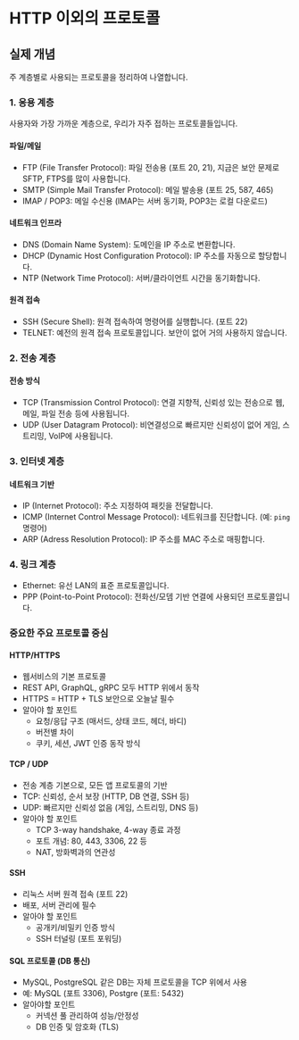 # HTTP 이외의 프로토콜
## 실제 개념
주 계층별로 사용되는 프로토콜을 정리하여 나열합니다. 

### 1. 응용 계층
사용자와 가장 가까운 계층으로, 우리가 자주 접하는 프로토콜들입니다. 
#### 파일/메일
* FTP (File Transfer Protocol): 파일 전송용 (포트 20, 21), 지금은 보안 문제로 SFTP, FTPS를 많이 사용합니다.
* SMTP (Simple Mail Transfer Protocol): 메일 발송용 (포트 25, 587, 465)
* IMAP / POP3: 메일 수신용 (IMAP는 서버 동기화, POP3는 로컬 다운로드)
#### 네트워크 인프라
* DNS (Domain Name System): 도메인을 IP 주소로 변환합니다.
* DHCP (Dynamic Host Configuration Protocol): IP 주소를 자동으로 할당합니다.
* NTP (Network Time Protocol): 서버/클라이언트 시간을 동기화합니다.
#### 원격 접속
* SSH (Secure Shell): 원격 접속하여 명령어를 실행합니다. (포트 22)
* TELNET: 예전의 원격 접속 프로토콜입니다. 보안이 없어 거의 사용하지 않습니다.


### 2. 전송 계층
#### 전송 방식
* TCP (Transmission Control Protocol): 연결 지향적, 신뢰성 있는 전송으로 웹, 메일, 파일 전송 등에 사용됩니다.
* UDP (User Datagram Protocol): 비연결성으로 빠르지만 신뢰성이 없어 게임, 스트리밍, VolP에 사용됩니다.

### 3. 인터넷 계층
#### 네트워크 기반
* IP (Internet Protocol): 주소 지정하여 패킷을 전달합니다. 
* ICMP (Internet Control Message Protocol): 네트워크를 진단합니다. (예: `ping` 명령어)
* ARP (Adress Resolution Protocol): IP 주소를 MAC 주소로 매핑합니다.

### 4. 링크 계층
* Ethernet: 유선 LAN의 표준 프로토콜입니다.
* PPP (Point-to-Point Protocol): 전화선/모뎀 기반 연결에 사용되던 프로토콜입니다.



### 중요한 주요 프로토콜 중심
#### HTTP/HTTPS
* 웹서비스의 기본 프로토콜
* REST API, GraphQL, gRPC 모두 HTTP 위에서 동작
* HTTPS = HTTP + TLS 보안으로 오늘날 필수
* 알아야 할 포인트
    * 요청/응답 구조 (매서드, 상태 코드, 헤더, 바디)
    * 버전별 차이
    * 쿠키, 세션, JWT 인증 동작 방식
#### TCP / UDP
* 전송 계층 기본으로, 모든 앱 프로토콜의 기반
* TCP: 신뢰성, 순서 보장 (HTTP, DB 연결, SSH 등)
* UDP: 빠르지만 신뢰성 없음 (게임, 스트리밍, DNS 등)
* 알아야 할 포인트
    * TCP 3-way handshake, 4-way 종료 과정
    * 포트 개념: 80, 443, 3306, 22 등
    * NAT, 방화벽과의 연관성
#### SSH
* 리눅스 서버 원격 접속 (포트 22)
* 배포, 서버 관리에 필수
* 알아야 할 포인트
    * 공개키/비밀키 인증 방식
    * SSH 터널링 (포트 포워딩)
#### SQL 프로토콜 (DB 통신)
* MySQL, PostgreSQL 같은 DB는 자체 프로토콜을 TCP 위에서 사용
* 예: MySQL (포트 3306), Postgre (포트: 5432)
* 알아야할 포인트
    * 커넥션 풀 관리하여 성능/안정성
    * DB 인증 및 암호화 (TLS)
